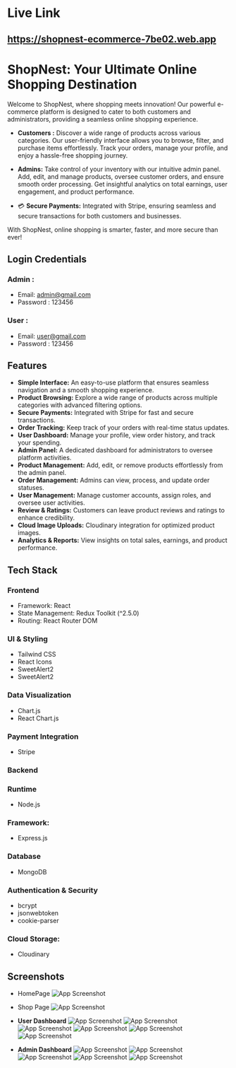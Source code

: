 
# Live Link
## https://shopnest-ecommerce-7be02.web.app




# ShopNest: Your Ultimate Online Shopping Destination

Welcome to ShopNest, where shopping meets innovation! Our powerful e-commerce platform is designed to cater to both customers and administrators, providing a seamless online shopping experience.

-  **Customers :** Discover a wide range of products across various categories. Our user-friendly interface allows you to browse, filter, and purchase items effortlessly. Track your orders, manage your profile, and enjoy a hassle-free shopping journey.

- **Admins:** Take control of your inventory with our intuitive admin panel. Add, edit, and manage products, oversee customer orders, and ensure smooth order processing. Get insightful analytics on total earnings, user engagement, and product performance.

- 💳 **Secure Payments:** Integrated with Stripe, ensuring seamless and secure transactions for both customers and businesses.

With ShopNest, online shopping is smarter, faster, and more secure than ever!




## Login Credentials
### Admin :
- Email: admin@gmail.com
- Password : 123456
### User :
- Email: user@gmail.com
- Password : 123456
## Features
- **Simple Interface:** An easy-to-use platform that ensures seamless navigation and a smooth shopping experience.
- **Product Browsing:** Explore a wide range of products across multiple categories with advanced filtering options.
- **Secure Payments:** Integrated with Stripe for fast and secure transactions.
- **Order Tracking:** Keep track of your orders with real-time status updates.
- **User Dashboard:** Manage your profile, view order history, and track your spending.
- **Admin Panel:** A dedicated dashboard for administrators to oversee platform activities.
- **Product Management:** Add, edit, or remove products effortlessly from the admin panel.
- **Order Management:** Admins can view, process, and update order statuses.
- **User Management:** Manage customer accounts, assign roles, and oversee user activities.
- **Review & Ratings:** Customers can leave product reviews and ratings to enhance credibility.
- **Cloud Image Uploads:** Cloudinary integration for optimized product images.
- **Analytics & Reports:** View insights on total sales, earnings, and product performance.

## Tech Stack

### Frontend

* Framework: React 
* State Management: Redux Toolkit (^2.5.0)
* Routing: React Router DOM
### UI & Styling
* Tailwind CSS
* React Icons
* SweetAlert2
* SweetAlert2
### Data Visualization
* Chart.js
* React Chart.js
### Payment Integration
* Stripe

### Backend
### Runtime
* Node.js
### Framework:
* Express.js
### Database
* MongoDB


### Authentication & Security
* bcrypt
* jsonwebtoken
* cookie-parser
### Cloud Storage: 
* Cloudinary 
## Screenshots
- HomePage
![App Screenshot](https://i.ibb.co.com/TDNwfHZz/home-1-1.png)
- Shop Page
![App Screenshot](https://i.ibb.co.com/HD0m1tD2/shop-1.png)


- **User Dashboard**
![App Screenshot](https://i.ibb.co.com/VYQNZ84P/new-u.png)
![App Screenshot](https://i.ibb.co.com/wFmGXX4d/user-2.png)
![App Screenshot](https://i.ibb.co.com/kg2vws63/user-3.png)
![App Screenshot](https://i.ibb.co.com/ZzhYx3W0/user-4.png)
![App Screenshot](https://i.ibb.co.com/B25KwbfY/user5.png)
![App Screenshot](https://i.ibb.co.com/GQ75xczn/user-d.png)



- **Admin Dashboard**
![App Screenshot](https://i.ibb.co.com/rRzPyxRx/new-ad-1.png)
![App Screenshot](https://i.ibb.co.com/k6ww69h7/admin-2.png)
![App Screenshot](https://i.ibb.co.com/1Y3c0HRj/admin-3.png)
![App Screenshot](https://i.ibb.co.com/V0XM3B3d/admin-4.png)
![App Screenshot](https://i.ibb.co.com/BVT6LM1c/admin-5.png)








